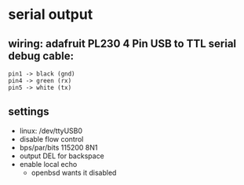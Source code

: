 # serial output

## wiring: adafruit PL230 4 Pin USB to TTL serial debug cable:

	pin1 -> black (gnd)
	pin4 -> green (rx)
	pin5 -> white (tx)


## settings

- linux: /dev/ttyUSB0
- disable flow control
- bps/par/bits 115200 8N1
- output DEL for backspace
- enable local echo
	* openbsd wants it disabled


